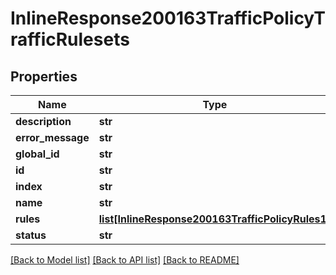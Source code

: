 # InlineResponse200163TrafficPolicyTrafficRulesets

## Properties
Name | Type | Description | Notes
------------ | ------------- | ------------- | -------------
**description** | **str** |  | [optional] 
**error_message** | **str** |  | [optional] 
**global_id** | **str** |  | [optional] 
**id** | **str** |  | [optional] 
**index** | **str** |  | [optional] 
**name** | **str** |  | [optional] 
**rules** | [**list[InlineResponse200163TrafficPolicyRules1]**](InlineResponse200163TrafficPolicyRules1.md) |  | [optional] 
**status** | **str** |  | [optional] 

[[Back to Model list]](../README.md#documentation-for-models) [[Back to API list]](../README.md#documentation-for-api-endpoints) [[Back to README]](../README.md)

